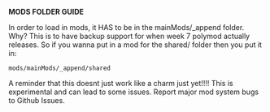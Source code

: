 **MODS FOLDER GUIDE**

In order to load in mods, it HAS to be in the mainMods/_append folder. 
Why? This is to have backup support for when week 7 polymod actually releases.
So if you wanna put in a mod for the shared/ folder then you put it in:

```mods/mainMods/_append/shared```

A reminder that this doesnt just work like a charm just yet!!!! This is experimental and can lead to some issues.
Report major mod system bugs to Github Issues.